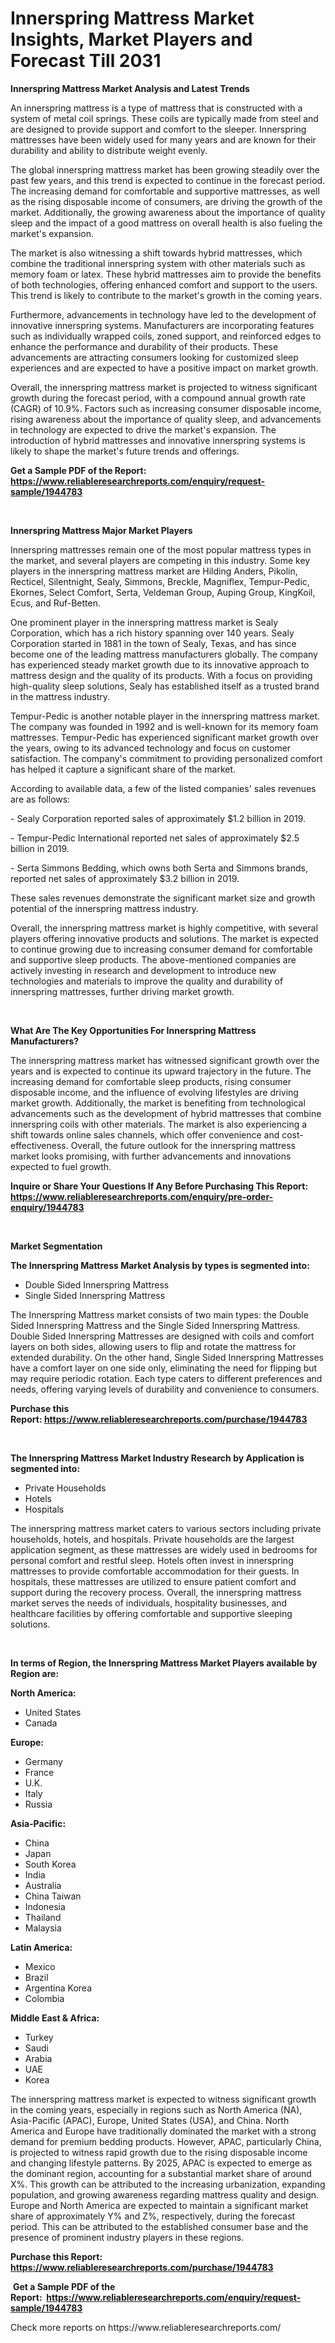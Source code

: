 <p><h1>Innerspring Mattress Market Insights, Market Players and Forecast Till 2031</h1></p><p><strong>Innerspring Mattress Market Analysis and Latest Trends</strong></p>
<p><p>An innerspring mattress is a type of mattress that is constructed with a system of metal coil springs. These coils are typically made from steel and are designed to provide support and comfort to the sleeper. Innerspring mattresses have been widely used for many years and are known for their durability and ability to distribute weight evenly.</p><p>The global innerspring mattress market has been growing steadily over the past few years, and this trend is expected to continue in the forecast period. The increasing demand for comfortable and supportive mattresses, as well as the rising disposable income of consumers, are driving the growth of the market. Additionally, the growing awareness about the importance of quality sleep and the impact of a good mattress on overall health is also fueling the market's expansion.</p><p>The market is also witnessing a shift towards hybrid mattresses, which combine the traditional innerspring system with other materials such as memory foam or latex. These hybrid mattresses aim to provide the benefits of both technologies, offering enhanced comfort and support to the users. This trend is likely to contribute to the market's growth in the coming years.</p><p>Furthermore, advancements in technology have led to the development of innovative innerspring systems. Manufacturers are incorporating features such as individually wrapped coils, zoned support, and reinforced edges to enhance the performance and durability of their products. These advancements are attracting consumers looking for customized sleep experiences and are expected to have a positive impact on market growth.</p><p>Overall, the innerspring mattress market is projected to witness significant growth during the forecast period, with a compound annual growth rate (CAGR) of 10.9%. Factors such as increasing consumer disposable income, rising awareness about the importance of quality sleep, and advancements in technology are expected to drive the market's expansion. The introduction of hybrid mattresses and innovative innerspring systems is likely to shape the market's future trends and offerings.</p></p>
<p><strong>Get a Sample PDF of the Report:&nbsp; <a href="https://www.reliableresearchreports.com/enquiry/request-sample/1944783">https://www.reliableresearchreports.com/enquiry/request-sample/1944783</a></strong></p>
<p>&nbsp;</p>
<p><strong>Innerspring Mattress Major Market Players</strong></p>
<p><p>Innerspring mattresses remain one of the most popular mattress types in the market, and several players are competing in this industry. Some key players in the innerspring mattress market are Hilding Anders, Pikolin, Recticel, Silentnight, Sealy, Simmons, Breckle, Magniflex, Tempur-Pedic, Ekornes, Select Comfort, Serta, Veldeman Group, Auping Group, KingKoil, Ecus, and Ruf-Betten.</p><p>One prominent player in the innerspring mattress market is Sealy Corporation, which has a rich history spanning over 140 years. Sealy Corporation started in 1881 in the town of Sealy, Texas, and has since become one of the leading mattress manufacturers globally. The company has experienced steady market growth due to its innovative approach to mattress design and the quality of its products. With a focus on providing high-quality sleep solutions, Sealy has established itself as a trusted brand in the mattress industry.</p><p>Tempur-Pedic is another notable player in the innerspring mattress market. The company was founded in 1992 and is well-known for its memory foam mattresses. Tempur-Pedic has experienced significant market growth over the years, owing to its advanced technology and focus on customer satisfaction. The company's commitment to providing personalized comfort has helped it capture a significant share of the market.</p><p>According to available data, a few of the listed companies' sales revenues are as follows:</p><p>- Sealy Corporation reported sales of approximately $1.2 billion in 2019.</p><p>- Tempur-Pedic International reported net sales of approximately $2.5 billion in 2019.</p><p>- Serta Simmons Bedding, which owns both Serta and Simmons brands, reported net sales of approximately $3.2 billion in 2019.</p><p>These sales revenues demonstrate the significant market size and growth potential of the innerspring mattress industry.</p><p>Overall, the innerspring mattress market is highly competitive, with several players offering innovative products and solutions. The market is expected to continue growing due to increasing consumer demand for comfortable and supportive sleep products. The above-mentioned companies are actively investing in research and development to introduce new technologies and materials to improve the quality and durability of innerspring mattresses, further driving market growth.</p></p>
<p>&nbsp;</p>
<p><strong>What Are The Key Opportunities For Innerspring Mattress Manufacturers?</strong></p>
<p><p>The innerspring mattress market has witnessed significant growth over the years and is expected to continue its upward trajectory in the future. The increasing demand for comfortable sleep products, rising consumer disposable income, and the influence of evolving lifestyles are driving market growth. Additionally, the market is benefiting from technological advancements such as the development of hybrid mattresses that combine innerspring coils with other materials. The market is also experiencing a shift towards online sales channels, which offer convenience and cost-effectiveness. Overall, the future outlook for the innerspring mattress market looks promising, with further advancements and innovations expected to fuel growth.</p></p>
<p><strong>Inquire or Share Your Questions If Any Before Purchasing This Report: <a href="https://www.reliableresearchreports.com/enquiry/pre-order-enquiry/1944783">https://www.reliableresearchreports.com/enquiry/pre-order-enquiry/1944783</a></strong></p>
<p>&nbsp;</p>
<p><strong>Market Segmentation</strong></p>
<p><strong>The Innerspring Mattress Market Analysis by types is segmented into:</strong></p>
<p><ul><li>Double Sided Innerspring Mattress</li><li>Single Sided Innerspring Mattress</li></ul></p>
<p><p>The Innerspring Mattress market consists of two main types: the Double Sided Innerspring Mattress and the Single Sided Innerspring Mattress. Double Sided Innerspring Mattresses are designed with coils and comfort layers on both sides, allowing users to flip and rotate the mattress for extended durability. On the other hand, Single Sided Innerspring Mattresses have a comfort layer on one side only, eliminating the need for flipping but may require periodic rotation. Each type caters to different preferences and needs, offering varying levels of durability and convenience to consumers.</p></p>
<p><strong>Purchase this Report:&nbsp;<a href="https://www.reliableresearchreports.com/purchase/1944783">https://www.reliableresearchreports.com/purchase/1944783</a></strong></p>
<p>&nbsp;</p>
<p><strong>The Innerspring Mattress Market Industry Research by Application is segmented into:</strong></p>
<p><ul><li>Private Households</li><li>Hotels</li><li>Hospitals</li></ul></p>
<p><p>The innerspring mattress market caters to various sectors including private households, hotels, and hospitals. Private households are the largest application segment, as these mattresses are widely used in bedrooms for personal comfort and restful sleep. Hotels often invest in innerspring mattresses to provide comfortable accommodation for their guests. In hospitals, these mattresses are utilized to ensure patient comfort and support during the recovery process. Overall, the innerspring mattress market serves the needs of individuals, hospitality businesses, and healthcare facilities by offering comfortable and supportive sleeping solutions.</p></p>
<p>&nbsp;</p>
<p><strong>In terms of Region, the Innerspring Mattress Market Players available by Region are:</strong></p>
<p>
    <p> <strong> North America: </strong>
        <ul>
            <li>United States</li>
            <li>Canada</li>
        </ul>
        </p> 
    <p> <strong> Europe: </strong>
        <ul>
            <li>Germany</li>
            <li>France</li>
            <li>U.K.</li>
            <li>Italy</li>
            <li>Russia</li>
        </ul>
        </p> 
    <p> <strong> Asia-Pacific: </strong>
        <ul>
            <li>China</li>
            <li>Japan</li>
            <li>South Korea</li>
            <li>India</li>
            <li>Australia</li>
            <li>China Taiwan</li>
            <li>Indonesia</li>
            <li>Thailand</li>
            <li>Malaysia</li>
        </ul>
        </p> 
    <p> <strong> Latin America: </strong>
        <ul>
            <li>Mexico</li>
            <li>Brazil</li>
            <li>Argentina Korea</li>
            <li>Colombia</li>
        </ul>
        </p> 
    <p> <strong> Middle East & Africa: </strong>
        <ul>
            <li>Turkey</li>
            <li>Saudi</li>
            <li>Arabia</li>
            <li>UAE</li>
            <li>Korea</li>
        </ul>
    </p>
    </p>
<p><p>The innerspring mattress market is expected to witness significant growth in the coming years, especially in regions such as North America (NA), Asia-Pacific (APAC), Europe, United States (USA), and China. North America and Europe have traditionally dominated the market with a strong demand for premium bedding products. However, APAC, particularly China, is projected to witness rapid growth due to the rising disposable income and changing lifestyle patterns. By 2025, APAC is expected to emerge as the dominant region, accounting for a substantial market share of around X%. This growth can be attributed to the increasing urbanization, expanding population, and growing awareness regarding mattress quality and design. Europe and North America are expected to maintain a significant market share of approximately Y% and Z%, respectively, during the forecast period. This can be attributed to the established consumer base and the presence of prominent industry players in these regions.</p></p>
<p><strong>Purchase this Report: <a href="https://www.reliableresearchreports.com/purchase/1944783">https://www.reliableresearchreports.com/purchase/1944783</a></strong></p>
<p>&nbsp;<strong>Get a Sample PDF of the Report:&nbsp;&nbsp;<a href="https://www.reliableresearchreports.com/enquiry/request-sample/1944783">https://www.reliableresearchreports.com/enquiry/request-sample/1944783</a></strong></p>
<p><strong></strong></p>
<p>Check more reports on https://www.reliableresearchreports.com/</p>